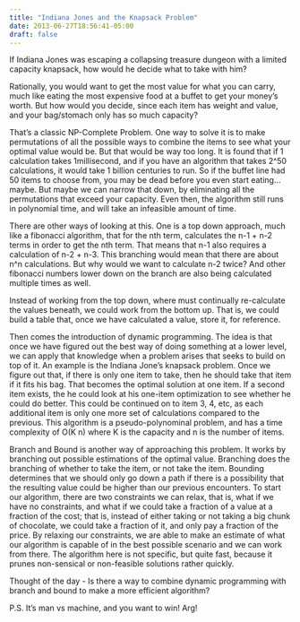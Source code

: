 ```yaml
---
title: "Indiana Jones and the Knapsack Problem"
date: 2013-06-27T18:56:41-05:00
draft: false
---
```


If Indiana Jones was escaping a collapsing treasure dungeon with a limited capacity knapsack, how would he decide what to take with him?

Rationally, you would want to get the most value for what you can carry, much like eating the most expensive food at a buffet to get your money’s worth. But how would you decide, since each item has weight and value, and your bag/stomach only has so much capacity?

That’s a classic NP-Complete Problem. One way to solve it is to make permutations of all the possible ways to combine the items to see what your optimal value would be. But that would be way too long. It is found that if 1 calculation takes 1millisecond, and if you have an algorithm that takes 2^50 calculations, it would take 1 billion centuries to run. So if the buffet line had 50 items to choose from, you may be dead before you even start eating… maybe. But maybe we can narrow that down, by eliminating all the permutations that exceed your capacity. Even then, the algorithm still runs in polynomial time, and will take an infeasible amount of time.

There are other ways of looking at this. One is a top down approach, much like a fibonacci algorithm, that for the nth term, calculates the n-1 + n-2 terms in order to get the nth term. That means that n-1 also requires a calculation of n-2 + n-3. This branching would mean that there are about n^n calculations. But why would we want to calculate n-2 twice? And other fibonacci numbers lower down on the branch are also being calculated multiple times as well.

Instead of working from the top down, where must continually re-calculate the values beneath, we could work from the bottom up. That is, we could build a table that, once we have calculated a value, store it, for reference.

Then comes the introduction of dynamic programming. The idea is that once we have figured out the best way of doing something at a lower level, we can apply that knowledge when a problem arises that seeks to build on top of it. An example is the Indiana Jone’s knapsack problem. Once we figure out that, if there is only one item to take, then he should take that item if it fits his bag. That becomes the optimal solution at one item. If a second item exists, the he could look at his one-item optimization to see whether he could do better. This could be continued on to item 3, 4, etc, as each additional item is only one more set of calculations compared to the previous. This algorithm is a pseudo-polynominal problem, and has a time complexity of O(K n) where K is the capacity and n is the number of items.

Branch and Bound is another way of approaching this problem. It works by branching out possible estimations of the optimal value. Branching does the branching of whether to take the item, or not take the item. Bounding determines that we should only go down a path if there is a possibility that the resulting value could be higher than our previous encounters. To start our algorithm, there are two constraints we can relax, that is, what if we have no constraints, and what if we could take a fraction of a value at a fraction of the cost; that is, instead of either taking or not taking a big chunk of chocolate, we could take a fraction of it, and only pay a fraction of the price. By relaxing our constraints, we are able to make an estimate of what our algorithm is capable of in the best possible scenario and we can work from there. The algorithm here is not specific, but quite fast, because it prunes non-sensical or non-feasible solutions rather quickly.

Thought of the day - Is there a way to combine dynamic programming with branch and bound to make a more efficient algorithm?

P.S. It’s man vs machine, and you want to win! Arg!
